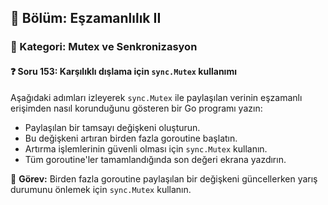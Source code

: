 ## 📘 Bölüm: Eşzamanlılık II  
### 🔹 Kategori: Mutex ve Senkronizasyon  
#### ❓ Soru 153: Karşılıklı dışlama için `sync.Mutex` kullanımı

Aşağıdaki adımları izleyerek `sync.Mutex` ile paylaşılan verinin eşzamanlı erişimden nasıl korunduğunu gösteren bir Go programı yazın:

- Paylaşılan bir tamsayı değişkeni oluşturun.
- Bu değişkeni artıran birden fazla goroutine başlatın.
- Artırma işlemlerinin güvenli olması için `sync.Mutex` kullanın.
- Tüm goroutine'ler tamamlandığında son değeri ekrana yazdırın.

🔧 **Görev:** Birden fazla goroutine paylaşılan bir değişkeni güncellerken yarış durumunu önlemek için `sync.Mutex` kullanın.
